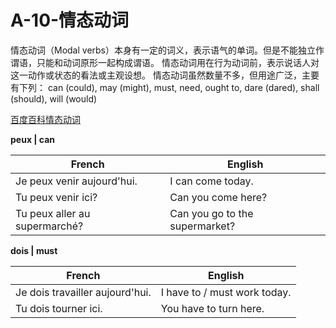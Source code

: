 # A-10-情态动词

情态动词（Modal verbs）本身有一定的词义，表示语气的单词。但是不能独立作谓语，只能和动词原形一起构成谓语。
情态动词用在行为动词前，表示说话人对这一动作或状态的看法或主观设想。
情态动词虽然数量不多，但用途广泛，主要有下列： can (could), may (might), must, need, ought to, dare (dared), shall (should), will (would)

[百度百科情态动词](https://baike.baidu.com/item/%E6%83%85%E6%80%81%E5%8A%A8%E8%AF%8D/3443430?fr=aladdin)

**peux | can**

French | English
---- | ----
Je peux venir aujourd'hui. | I can come today.
Tu peux venir ici? | Can you come here?
Tu peux aller au supermarché? | Can you go to the supermarket?


**dois | must**

French | English
---- | ----
Je dois travailler aujourd'hui. | I have to / must work today.
Tu dois tourner ici. | You have to turn here.